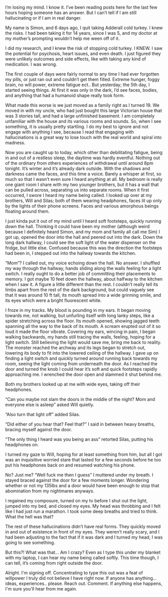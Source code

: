 I’m losing my mind. I know it. I’ve been reading posts here for the last few hours hoping someone has an answer. But I can’t tell if I am still hallucinating or if I am in real danger.



My name is Simon, and 6 days ago, I quit taking Adderall cold turkey. I knew the risks. I had been taking it for 14 years, since I was 5, and my doctor at my mother’s prompting wouldn’t help me ween off of it.

I did my research, and I knew the risk of stopping cold turkey. I KNEW. I saw the potential for psychosis, heart issues, and even death. I just figured they were unlikely outcomes and side effects, like with taking any kind of medication. I was wrong.



The first couple of days were fairly normal to any time I had ever forgotten my pills, or just ran out and couldn’t get them filled. Extreme hunger, foggy brain, no will power, extreme fatigue ect.. But yesterday; the 5th day, I started seeing things. At first it was only in the dark, I’d see faces, bodies, and anything that had a humanoid shape really took form. 



What made this worse is we just moved as a family right as I turned 19. We moved in with my uncle, who had just bought this large Victorian house that was 3 stories tall, and had a large unfinished basement. I am completely unfamiliar with the house and its various rooms and sounds. So, when I see something, it is usually pretty startling. I do my best to ignore and not engage with anything I see, because I read that engaging with hallucinations is a great way to lose touch with the real world and spiral into madness.



Now you are caught up to today, which other than debilitating fatigue, being in and out of a restless sleep, the daytime was hardly eventful. Nothing out of the ordinary from others experiences of withdrawal until around 8pm tonight. It’s winter and it’s already dark outside. With the shadows and darkness came the faces, and this time a voice. Barely a whisper at first, so much so that I wasn’t even sure I heard anything at all. My bedroom is really one giant room I share with my two younger brothers, but it has a wall that can be pulled across, separating us into separate rooms. When it first occurred, I swore I heard my name being called. I looked up over at my brothers, Will and Silas; both of them wearing headphones, faces lit up only by the lights of their phone screens. Faces and various amorphous beings floating around them.



I just kinda put it out of my mind until I heard soft footsteps, quickly running down the hall. Thinking it could have been my mother (although weird because I definitely heard Simon, and my mom and family all call me Sim) I got up, opened the door into the hall and peered out into the dark. Down the long dark hallway, I could see the soft light of the water dispenser on the fridge, but little else. Confused because this was the direction the footsteps had been in, I stepped out into the hallway towards the kitchen. 



“Mom”? I called out, my voice echoing down the hall. No answer. I shuffled my way through the hallway, hands sliding along the walls feeling for a light switch. I really ought to do a better job of committing their placements to memory. I got maybe 10 feet down the hallway, about halfway to the kitchen when I saw it. A figure a little different than the rest. I couldn’t really tell its limbs apart from the rest of the dark background, but could vaguely see that it was around 10 ft tall, its mouth spread into a wide grinning smile, and its eyes which were a bright fluorescent white. 



I froze in my tracks. My blood is pounding in my ears. It began moving towards me, not walking, but unfurling itself with long lanky steps, like a spider stretching across the floor. Its mouth opened, showing jagged teeth spanning all the way to the back of its mouth. A scream erupted out of it so loud it made the floor vibrate. Covering my ears, wincing in pain, I began walking backwards, my hands still tracing the walls, feeling, hoping for a light switch. Still believing the light would save me, bring me back to reality. The monster reached the archway and its legs began to stretch out, lowering its body to fit into the lowered ceiling of the hallway. I gave up on finding a light switch and quickly turned around running back towards my room, seeing the light coming from underneath the door. As I reached the door and turned the knob I could hear it’s soft and quick footsteps rapidly approaching me. I wrenched the door open and slammed it shut behind me.



Both my brothers looked up at me with wide eyes, taking off their headphones. 



“Can you maybe not slam the doors in the middle of the night? Mom and everyone else is asleep” asked Will quietly.



“Also turn that light off” added Silas.



“Did either of you hear that? Feel that?” I said in between heavy breaths, bracing myself against the door.



“The only thing I heard was you being an ass” retorted Silas, putting his headphones on.



I turned my gaze to Will, hoping for at least something from him, but all I got was an inquisitive worried stare that lasted for a few seconds before he too put his headphones back on and resumed watching his phone.



No? Just me? “Well fuck me then I guess” I muttered under my breath. I stayed braced against the door for a few moments longer. Wondering whether or not my 135lbs and a door would have been enough to stop that abomination from my nightmares anyways.



I regained my composure, turned on my tv before I shut out the light, jumped into my bed, and closed my eyes. My head was throbbing and I felt like I had just run a marathon. I took some deep breaths and tried to think. What the hell was that? 



The rest of these hallucinations didn’t have real forms. They quickly moved in and out of existence in front of my eyes. They weren’t really scary, and I had been adjusting to the fact that if it was dark and I turned my head, I was going to see something.



But this?! What was that… Am I crazy? Even as I type this under my blanket with my laptop, I can hear my name being called softly. This time though, I can tell, it’s coming from right outside the door.



Alright. I'm signing off. Concentrating to type this out was a feat of willpower I truly did not believe I have right now. If anyone has anything... ideas, experiences.. please. Reach out. Comment. If anything else happens, I'm sure you'll hear from me again.

